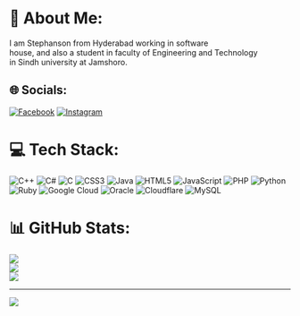 # 💫 About Me:
I am Stephanson from Hyderabad working in software<br>house, and also a student in faculty of Engineering and Technology<br>in Sindh university at Jamshoro. <br>


## 🌐 Socials:
[![Facebook](https://img.shields.io/badge/Facebook-%231877F2.svg?logo=Facebook&logoColor=white)](https://facebook.com/Stephansonmalik) [![Instagram](https://img.shields.io/badge/Instagram-%23E4405F.svg?logo=Instagram&logoColor=white)](https://instagram.com/Stephansonmalik) 

# 💻 Tech Stack:
![C++](https://img.shields.io/badge/c++-%2300599C.svg?style=for-the-badge&logo=c%2B%2B&logoColor=white) ![C#](https://img.shields.io/badge/c%23-%23239120.svg?style=for-the-badge&logo=csharp&logoColor=white) ![C](https://img.shields.io/badge/c-%2300599C.svg?style=for-the-badge&logo=c&logoColor=white) ![CSS3](https://img.shields.io/badge/css3-%231572B6.svg?style=for-the-badge&logo=css3&logoColor=white) ![Java](https://img.shields.io/badge/java-%23ED8B00.svg?style=for-the-badge&logo=openjdk&logoColor=white) ![HTML5](https://img.shields.io/badge/html5-%23E34F26.svg?style=for-the-badge&logo=html5&logoColor=white) ![JavaScript](https://img.shields.io/badge/javascript-%23323330.svg?style=for-the-badge&logo=javascript&logoColor=%23F7DF1E) ![PHP](https://img.shields.io/badge/php-%23777BB4.svg?style=for-the-badge&logo=php&logoColor=white) ![Python](https://img.shields.io/badge/python-3670A0?style=for-the-badge&logo=python&logoColor=ffdd54) ![Ruby](https://img.shields.io/badge/ruby-%23CC342D.svg?style=for-the-badge&logo=ruby&logoColor=white) ![Google Cloud](https://img.shields.io/badge/GoogleCloud-%234285F4.svg?style=for-the-badge&logo=google-cloud&logoColor=white) ![Oracle](https://img.shields.io/badge/Oracle-F80000?style=for-the-badge&logo=oracle&logoColor=white) ![Cloudflare](https://img.shields.io/badge/Cloudflare-F38020?style=for-the-badge&logo=Cloudflare&logoColor=white) ![MySQL](https://img.shields.io/badge/mysql-4479A1.svg?style=for-the-badge&logo=mysql&logoColor=white)
# 📊 GitHub Stats:
![](https://github-readme-stats.vercel.app/api?username=stephansonmalik&theme=dark&hide_border=false&include_all_commits=true&count_private=true)<br/>
![](https://github-readme-streak-stats.herokuapp.com/?user=stephansonmalik&theme=dark&hide_border=false)<br/>
![](https://github-readme-stats.vercel.app/api/top-langs/?username=stephansonmalik&theme=dark&hide_border=false&include_all_commits=true&count_private=true&layout=compact)

---
[![](https://visitcount.itsvg.in/api?id=stephansonmalik&icon=0&color=0)](https://visitcount.itsvg.in)

<!-- Proudly created with GPRM ( https://gprm.itsvg.in ) -->
